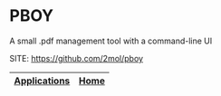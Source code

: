 # PBOY
 
 A small .pdf management tool with a command-line UI
 
 SITE: https://github.com/2mol/pboy

 | [Applications](https://portable-linux-apps.github.io/apps.html) | [Home](https://portable-linux-apps.github.io)
 | --- | --- |
